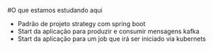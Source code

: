 #O que estamos estudando aqui

- Padrão de projeto strategy com spring boot
- Start da aplicação para produzir e consumir mensagens kafka
- Start da aplicação para um job que irá ser iniciado via kubernets


